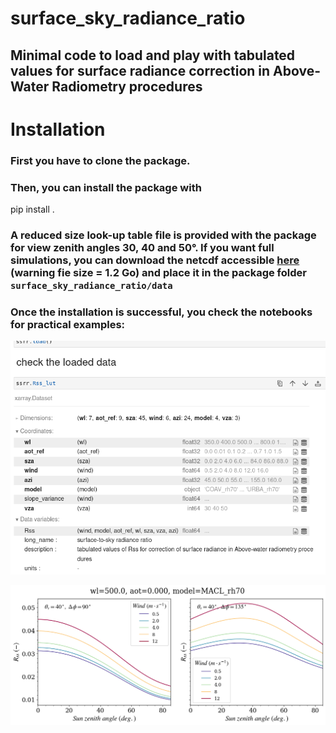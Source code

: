 # surface_sky_radiance_ratio
## Minimal code to load and play with tabulated values for surface radiance correction in Above-Water Radiometry procedures

# Installation
### First you have to clone the package.
### Then, you can install the package with

pip install .

### A reduced size look-up table file is provided with the package for view zenith angles 30, 40 and 50°. If you want full simulations, you can download the netcdf accessible [here](https://drive.google.com/file/d/1rJ9RkGhNj3jEk3qmS6oGV8VdZaRzL5bO/view?usp=sharing) (warning fie size = 1.2 Go) and place it in the package folder `surface_sky_radiance_ratio/data`

### Once the installation is successful, you check the notebooks for practical examples:

<p align="center">
    <img src="illustration/example_xarray_datacube.png" >
</p>



<p align="center">
    <img src="illustration/Rss_Rayleigh_500nm_vza40.png" >
</p>

